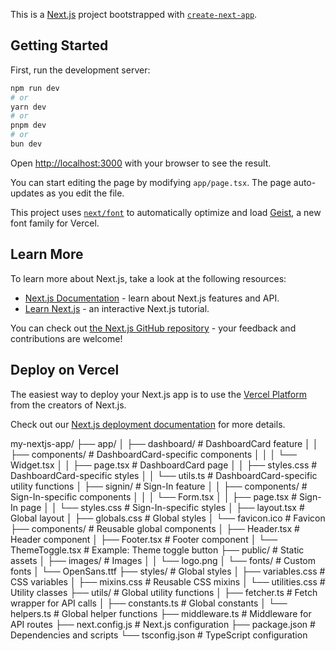 This is a [Next.js](https://nextjs.org) project bootstrapped with [`create-next-app`](https://nextjs.org/docs/app/api-reference/cli/create-next-app).

## Getting Started

First, run the development server:

```bash
npm run dev
# or
yarn dev
# or
pnpm dev
# or
bun dev
```

Open [http://localhost:3000](http://localhost:3000) with your browser to see the result.

You can start editing the page by modifying `app/page.tsx`. The page auto-updates as you edit the file.

This project uses [`next/font`](https://nextjs.org/docs/app/building-your-application/optimizing/fonts) to automatically optimize and load [Geist](https://vercel.com/font), a new font family for Vercel.

## Learn More

To learn more about Next.js, take a look at the following resources:

- [Next.js Documentation](https://nextjs.org/docs) - learn about Next.js features and API.
- [Learn Next.js](https://nextjs.org/learn) - an interactive Next.js tutorial.

You can check out [the Next.js GitHub repository](https://github.com/vercel/next.js) - your feedback and contributions are welcome!

## Deploy on Vercel

The easiest way to deploy your Next.js app is to use the [Vercel Platform](https://vercel.com/new?utm_medium=default-template&filter=next.js&utm_source=create-next-app&utm_campaign=create-next-app-readme) from the creators of Next.js.

Check out our [Next.js deployment documentation](https://nextjs.org/docs/app/building-your-application/deploying) for more details.

my-nextjs-app/
├── app/
│   ├── dashboard/       # DashboardCard feature
│   │   ├── components/  # DashboardCard-specific components
│   │   │   └── Widget.tsx
│   │   ├── page.tsx     # DashboardCard page
│   │   ├── styles.css   # DashboardCard-specific styles
│   │   └── utils.ts     # DashboardCard-specific utility functions
│   ├── signin/          # Sign-In feature
│   │   ├── components/  # Sign-In-specific components
│   │   │   └── Form.tsx
│   │   ├── page.tsx     # Sign-In page
│   │   └── styles.css   # Sign-In-specific styles
│   ├── layout.tsx       # Global layout
│   ├── globals.css      # Global styles
│   └── favicon.ico      # Favicon
├── components/          # Reusable global components
│   ├── Header.tsx       # Header component
│   ├── Footer.tsx       # Footer component
│   └── ThemeToggle.tsx  # Example: Theme toggle button
├── public/              # Static assets
│   ├── images/          # Images
│   │   └── logo.png
│   └── fonts/           # Custom fonts
│       └── OpenSans.ttf
├── styles/              # Global styles
│   ├── variables.css    # CSS variables
│   ├── mixins.css       # Reusable CSS mixins
│   └── utilities.css    # Utility classes
├── utils/               # Global utility functions
│   ├── fetcher.ts       # Fetch wrapper for API calls
│   ├── constants.ts     # Global constants
│   └── helpers.ts       # Global helper functions
├── middleware.ts        # Middleware for API routes
├── next.config.js       # Next.js configuration
├── package.json         # Dependencies and scripts
└── tsconfig.json        # TypeScript configuration
